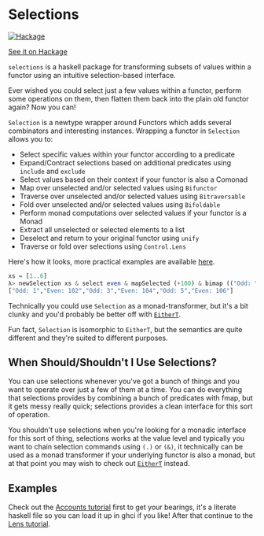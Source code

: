 Selections
==========
[![Hackage](https://img.shields.io/badge/hackage-latest-green.svg)](https://hackage.haskell.org/package/selections)

[See it on Hackage](https://hackage.haskell.org/package/selections)

`selections` is a haskell package for transforming subsets of values within a functor using
an intuitive selection-based interface.

Ever wished you could select just a few values within a functor, perform some
operations on them, then flatten them back into the plain old functor again? Now
you can!

`Selection` is a newtype wrapper around Functors which adds several
combinators and interesting instances. Wrapping a functor in `Selection` allows
you to:

-   Select specific values within your functor according to a predicate
-   Expand/Contract selections based on additional predicates using `include`
    and `exclude`
-   Select values based on their context if your functor is also a Comonad
-   Map over unselected and/or selected values using `Bifunctor`
-   Traverse over unselected and/or selected values using `Bitraversable`
-   Fold over unselected and/or selected values using `Bifoldable`
-   Perform monad computations over selected values if your functor is a Monad
-   Extract all unselected or selected elements to a list
-   Deselect and return to your original functor using `unify`
-   Traverse or fold over selections using `Control.Lens`

Here's how it looks, more practical examples are available [here](./src/Examples).

```haskell
xs = [1..6]
λ> newSelection xs & select even & mapSelected (+100) & bimap (("Odd: " ++) . show) (("Even: " ++) . show) & forgetSelection
["Odd: 1","Even: 102","Odd: 3","Even: 104","Odd: 5","Even: 106"]
```

Technically you could use `Selection` as a monad-transformer, but it's a bit
clunky and you'd probably be better off with
[`EitherT`](https://hackage.haskell.org/package/either-4.4.1.1/docs/Control-Monad-Trans-Either.html).

Fun fact, `Selection` is isomorphic to `EitherT`, but the semantics are quite
different and they're suited to different purposes.

## When Should/Shouldn't I Use Selections?

You can use selections whenever you've got a bunch of things and you want to operate over just a few of them at a time.
You can do everything that selections provides by combining a bunch of predicates with fmap, but it gets messy really
quick; selections provides a clean interface for this sort of operation.

You shouldn't use selections when you're looking for a monadic interface for this sort of thing, selections works
at the value level and typically you want to chain selection commands using `(.)` or `(&)`, it technically can
be used as a monad transformer if your underlying functor is also a monad, but at that point you may wish to check
out [`EitherT`](https://hackage.haskell.org/package/either-4.4.1.1/docs/Control-Monad-Trans-Either.html) instead.

## Examples

Check out the [Accounts tutorial](./src/Examples/Accounts.lhs) first to get your bearings, it's a literate haskell file
so you can load it up in ghci if you like! After that continue to the [Lens tutorial](./src/Examples/Accounts.lhs).
